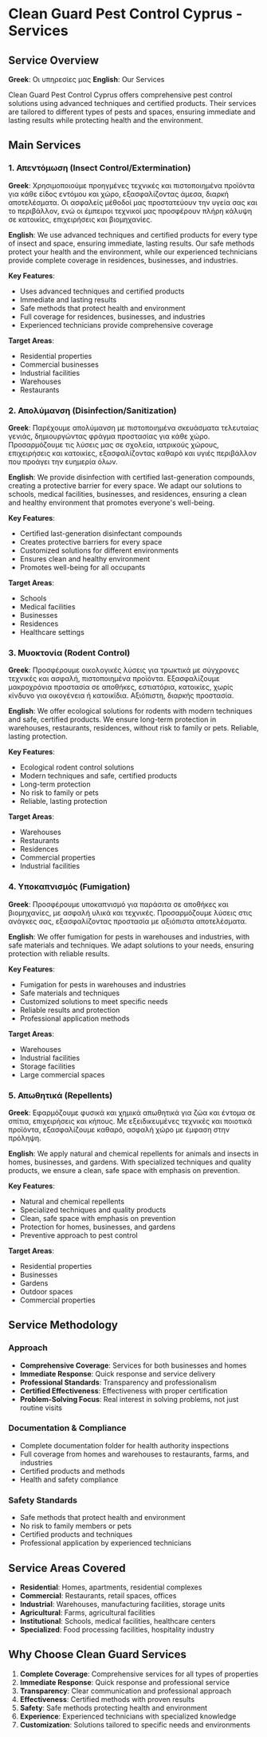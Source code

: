 # Clean Guard Pest Control Cyprus - Services

## Service Overview
**Greek**: Οι υπηρεσίες μας
**English**: Our Services

Clean Guard Pest Control Cyprus offers comprehensive pest control solutions using advanced techniques and certified products. Their services are tailored to different types of pests and spaces, ensuring immediate and lasting results while protecting health and the environment.

## Main Services

### 1. Απεντόμωση (Insect Control/Extermination)
**Greek**: Χρησιμοποιούμε προηγμένες τεχνικές και πιστοποιημένα προϊόντα για κάθε είδος εντόμου και χώρο, εξασφαλίζοντας άμεσα, διαρκή αποτελέσματα. Οι ασφαλείς μέθοδοί μας προστατεύουν την υγεία σας και το περιβάλλον, ενώ οι έμπειροι τεχνικοί μας προσφέρουν πλήρη κάλυψη σε κατοικίες, επιχειρήσεις και βιομηχανίες.

**English**: We use advanced techniques and certified products for every type of insect and space, ensuring immediate, lasting results. Our safe methods protect your health and the environment, while our experienced technicians provide complete coverage in residences, businesses, and industries.

**Key Features**:
- Uses advanced techniques and certified products
- Immediate and lasting results
- Safe methods that protect health and environment
- Full coverage for residences, businesses, and industries
- Experienced technicians provide comprehensive coverage

**Target Areas**:
- Residential properties
- Commercial businesses
- Industrial facilities
- Warehouses
- Restaurants

### 2. Απολύμανση (Disinfection/Sanitization)
**Greek**: Παρέχουμε απολύμανση με πιστοποιημένα σκευάσματα τελευταίας γενιάς, δημιουργώντας φράγμα προστασίας για κάθε χώρο. Προσαρμόζουμε τις λύσεις μας σε σχολεία, ιατρικούς χώρους, επιχειρήσεις και κατοικίες, εξασφαλίζοντας καθαρό και υγιές περιβάλλον που προάγει την ευημερία όλων.

**English**: We provide disinfection with certified last-generation compounds, creating a protective barrier for every space. We adapt our solutions to schools, medical facilities, businesses, and residences, ensuring a clean and healthy environment that promotes everyone's well-being.

**Key Features**:
- Certified last-generation disinfectant compounds
- Creates protective barriers for every space
- Customized solutions for different environments
- Ensures clean and healthy environment
- Promotes well-being for all occupants

**Target Areas**:
- Schools
- Medical facilities
- Businesses
- Residences
- Healthcare settings

### 3. Μυοκτονία (Rodent Control)
**Greek**: Προσφέρουμε οικολογικές λύσεις για τρωκτικά με σύγχρονες τεχνικές και ασφαλή, πιστοποιημένα προϊόντα. Εξασφαλίζουμε μακροχρόνια προστασία σε αποθήκες, εστιατόρια, κατοικίες, χωρίς κίνδυνο για οικογένεια ή κατοικίδια. Αξιόπιστη, διαρκής προστασία.

**English**: We offer ecological solutions for rodents with modern techniques and safe, certified products. We ensure long-term protection in warehouses, restaurants, residences, without risk to family or pets. Reliable, lasting protection.

**Key Features**:
- Ecological rodent control solutions
- Modern techniques and safe, certified products
- Long-term protection
- No risk to family or pets
- Reliable, lasting protection

**Target Areas**:
- Warehouses
- Restaurants
- Residences
- Commercial properties
- Industrial facilities

### 4. Υποκαπνισμός (Fumigation)
**Greek**: Προσφέρουμε υποκαπνισμό για παράσιτα σε αποθήκες και βιομηχανίες, με ασφαλή υλικά και τεχνικές. Προσαρμόζουμε λύσεις στις ανάγκες σας, εξασφαλίζοντας προστασία με αξιόπιστα αποτελέσματα.

**English**: We offer fumigation for pests in warehouses and industries, with safe materials and techniques. We adapt solutions to your needs, ensuring protection with reliable results.

**Key Features**:
- Fumigation for pests in warehouses and industries
- Safe materials and techniques
- Customized solutions to meet specific needs
- Reliable results and protection
- Professional application methods

**Target Areas**:
- Warehouses
- Industrial facilities
- Storage facilities
- Large commercial spaces

### 5. Απωθητικά (Repellents)
**Greek**: Εφαρμόζουμε φυσικά και χημικά απωθητικά για ζώα και έντομα σε σπίτια, επιχειρήσεις και κήπους. Με εξειδικευμένες τεχνικές και ποιοτικά προϊόντα, εξασφαλίζουμε καθαρό, ασφαλή χώρο με έμφαση στην πρόληψη.

**English**: We apply natural and chemical repellents for animals and insects in homes, businesses, and gardens. With specialized techniques and quality products, we ensure a clean, safe space with emphasis on prevention.

**Key Features**:
- Natural and chemical repellents
- Specialized techniques and quality products
- Clean, safe space with emphasis on prevention
- Protection for homes, businesses, and gardens
- Preventive approach to pest control

**Target Areas**:
- Residential properties
- Businesses
- Gardens
- Outdoor spaces
- Commercial properties

## Service Methodology

### Approach
- **Comprehensive Coverage**: Services for both businesses and homes
- **Immediate Response**: Quick response and service delivery
- **Professional Standards**: Transparency and professionalism
- **Certified Effectiveness**: Effectiveness with proper certification
- **Problem-Solving Focus**: Real interest in solving problems, not just routine visits

### Documentation & Compliance
- Complete documentation folder for health authority inspections
- Full coverage from homes and warehouses to restaurants, farms, and industries
- Certified products and methods
- Health and safety compliance

### Safety Standards
- Safe methods that protect health and environment
- No risk to family members or pets
- Certified products and techniques
- Professional application by experienced technicians

## Service Areas Covered
- **Residential**: Homes, apartments, residential complexes
- **Commercial**: Restaurants, retail spaces, offices
- **Industrial**: Warehouses, manufacturing facilities, storage units
- **Agricultural**: Farms, agricultural facilities
- **Institutional**: Schools, medical facilities, healthcare centers
- **Specialized**: Food processing facilities, hospitality industry

## Why Choose Clean Guard Services
1. **Complete Coverage**: Comprehensive services for all types of properties
2. **Immediate Response**: Quick response and professional service
3. **Transparency**: Clear communication and professional approach
4. **Effectiveness**: Certified methods with proven results
5. **Safety**: Safe methods protecting health and environment
6. **Experience**: Experienced technicians with specialized knowledge
7. **Customization**: Solutions tailored to specific needs and environments

